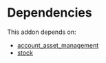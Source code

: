 # Dependencies

This addon depends on:

- [account_asset_management](../../../../odoo-bringout-oca-account-financial-tools-account_asset_management)
- [stock](../../../../../oca-ocb-warehouse/odoo-bringout-oca-ocb-stock)
